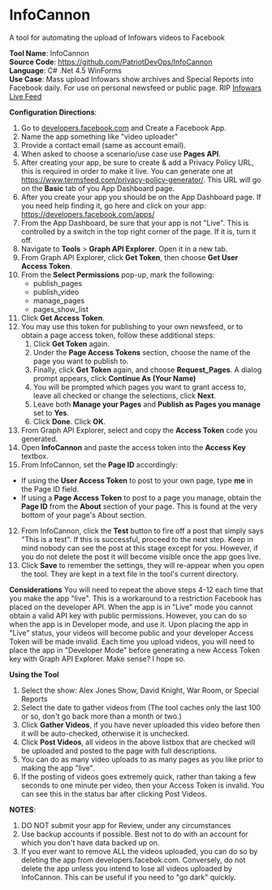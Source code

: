 # InfoCannon

A tool for automating the upload of Infowars videos to Facebook

**Tool Name**: InfoCannon  
**Source Code**: https://github.com/PatriotDevOps/InfoCannon  
**Language**: C# .Net 4.5 WinForms  
**Use Case**: Mass upload Infowars show archives and Special Reports into Facebook daily. For use on personal newsfeed or public page.  RIP [Infowars Live Feed](https://facebook.com/infowarslivefeed)  

**Configuration Directions**:  
1. Go to [developers.facebook.com](https://developers.facebook.com) and Create a Facebook App. 
  1. Name the app something like "video uploader"
  2. Provide a contact email (same as account email).
  3. When asked to choose a scenario/use case use **Pages API**.
  4. After creating your app, be sure to create & add a Privacy Policy URL, this is required in order to make it live. You can generate one at https://www.termsfeed.com/privacy-policy-generator/. This URL will go on the **Basic** tab of you App Dashboard page.
2. After you create your app you should be on the App Dashboard page. If you need help finding it, go here and click on your app: https://developers.facebook.com/apps/
3. From the App Dashboard, be sure that your app is not "Live". This is controlled by a switch in the top right corner of the page. If it is, turn it off.
4. Navigate to **Tools** > **Graph API Explorer**. Open it in a new tab.
5. From Graph API Explorer, click **Get Token**, then choose **Get User Access Token**.
6. From the **Select Permissions** pop-up, mark the following:
   * publish_pages
   * publish_video
   * manage_pages
   * pages_show_list
7. Click **Get Access Token**.
8. You may use this token for publishing to your own newsfeed, or to obtain a page access token, follow these additional steps:
   1. Click **Get Token** again.
   2. Under the **Page Access Tokens** section, choose the name of the page you want to publish to. 
   3. Finally, click **Get Token** again, and choose **Request_Pages**. A dialog prompt appears, click **Continue As (Your Name)**
   4. You will be prompted which pages you want to grant access to, leave all checked or change the selections, click **Next**.
   5. Leave both **Manage your Pages** and **Publish as Pages you manage** set to **Yes**.
   6. Click **Done**. Click **OK**.
9. From Graph API Explorer, select and copy the **Access Token** code you generated.
10. Open **InfoCannon** and paste the access token into the **Access Key** textbox.
11. From InfoCannon, set the **Page ID** accordingly:
   * If using the **User Access Token** to post to your own page, type **me** in the Page ID field.
   * If using a **Page Access Token** to post to a page you manage, obtain the **Page ID** from the **About** section of your page. This is found at the very bottom of your page's About section.
12. From InfoCannon, click the **Test** button to fire off a post that simply says "This is a test". If this is successful, proceed to the next step. Keep in mind nobody can see the post at this stage except for you. However, if you do not delete the  post it will become visible once the app goes live.
13. Click **Save** to remember the settings, they will re-appear when you open the tool. They are kept in a text file in the tool's current directory.

**Considerations**
You will need to repeat the above steps 4-12 each time that you make the app "live". This is a workaround to a restriction Facebook has placed on the developer API. When the app is in "Live" mode you cannot obtain a valid API key with public permissions. However, you can do so when the app is in Developer mode, and use it. Upon placing the app in "Live" status, your videos will become public and your developer Access Token will be made invalid. Each time you upload videos, you will need to place the app in "Developer Mode" before generating a new Access Token key with Graph API Explorer. Make sense? I hope so.

**Using the Tool**
1. Select the show: Alex Jones Show, David Knight, War Room, or Special Reports
2. Select the date to gather videos from (The tool caches only the last 100 or so, don't go back more than a month or two.)
3. Click **Gather Videos**, if you have never uploaded this video before then it will be auto-checked, otherwise it is unchecked.
4. Click **Post Videos**, all videos in the above listbox that are checked will be uploaded and posted to the page with full descriptions.
5. You can do as many video uploads to as many pages as you like prior to making the app "live".
6. If the posting of videos goes extremely quick, rather than taking a few seconds to one minute per video, then your Access Token is invalid. You can see this in the status bar after clicking Post Videos.

**NOTES**:
1. DO NOT submit your app for Review, under any circumstances
2. Use backup accounts if possible. Best not to do with an account for which you don't have data backed up on.
3. If you ever want to remove ALL the videos uploaded, you can do so by deleting the app from developers.facebok.com. Conversely, do not delete the app unless you intend to lose all videos uploaded by InfoCannon. This can be useful if you need to "go dark" quickly.
